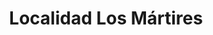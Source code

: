 ---
title: Localidad Los Mártires
url: /localidad-los-martires/
latitude: 4.592
longitude: -74.09
---
